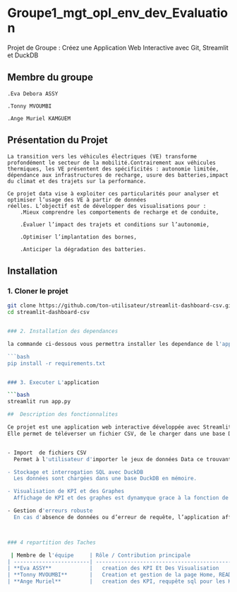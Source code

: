 # Groupe1_mgt_opl_env_dev_Evaluation

Projet de Groupe : Créez une Application Web Interactive avec Git, Streamlit et DuckDB

## Membre du groupe

    .Eva Debora ASSY

    .Tonny MVOUMBI

    .Ange Muriel KAMGUEM

## Présentation du Projet

    La transition vers les véhicules électriques (VE) transforme profondément le secteur de la mobilité.Contrairement aux véhicules thermiques, les VE présentent des spécificités : autonomie limitée,
    dépendance aux infrastructures de recharge, usure des batteries,impact du climat et des trajets sur la performance.

    Ce projet data vise à exploiter ces particularités pour analyser et optimiser l’usage des VE à partir de données
    réelles. L’objectif est de développer des visualisations pour :
        .Mieux comprendre les comportements de recharge et de conduite,

        .Évaluer l’impact des trajets et conditions sur l’autonomie,

        .Optimiser l’implantation des bornes,

        .Anticiper la dégradation des batteries.

## Installation

### 1. Cloner le projet

````bash
git clone https://github.com/ton-utilisateur/streamlit-dashboard-csv.git
cd streamlit-dashboard-csv


### 2. Installation des dependances

la commande ci-dessous vous permettra installer les dependance de l'application

```bash
pip install -r requirements.txt


### 3. Executer L'application

```bash
streamlit run app.py

##  Description des fonctionnalites

Ce projet est une application web interactive développée avec Streamlit.
Elle permet de téléverser un fichier CSV, de le charger dans une base DuckDB, et de visualiser des KPI clés dans un tableau de bord.


- Import  de fichiers CSV
  Permet à l'utilisateur d'importer le jeux de données Data ce trouvant dans le repertoire de l'application via une interface simple, avec validation du format et chargement automatique.

- Stockage et interrogation SQL avec DuckDB
  Les données sont chargées dans une base DuckDB en mémoire.

- Visualisation de KPI et des Graphes
  Affichage de KPI et des graphes est dynamyque grace à la fonction de filtrage que nous avons integré à l'application afin de permettre à l'utilsateur de décider des données qu'ils souhaite analyser .

- Gestion d'erreurs robuste
  En cas d'absence de données ou d’erreur de requête, l’application affiche des messages explicites et guide l’utilisateur automatiquement vers l’accueil.



### 4 repartition des Taches

 | Membre de l'équipe     | Rôle / Contribution principale                                  |
| ------------------------| --------------------------------------------------------------- |
| **Eva ASSY**            |   creation des KPI Et Des Visualisation                         |
| **Tonny MVOUMBI**       |   Creation et gestion de la page Home, README.                  |
| **Ange Muriel**         |   creation des KPI, requpête sql pour les KPI Et Des Visualisation|
````
